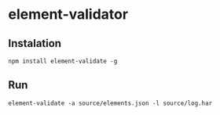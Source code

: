 # element-validator

## Instalation

```
npm install element-validate -g
```

## Run

```
element-validate -a source/elements.json -l source/log.har
```